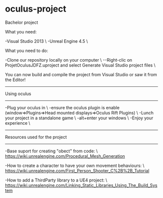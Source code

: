 oculus-project
==============

Bachelor project

What you need:

-Visual Studio 2013 \\
-Unreal Engine 4.5 \\

What you need to do:

-Clone our repository locally on your computer \\
--Right-clic on ProjetOculusJDFZ.uproject and select Generate Visual Studio project files \\

You can now build and compile the project from Visual Studio or saw it from the Editor!

***********************
Using oculus
***********************
-Plug your oculus in \\
-ensure the oculus plugin is enable (window=>Plugins=>Head mounted displays=>Oculus Rift Plugins) \\
-Lunch your project in a standalone game \\
-alt+enter your windows \\
-Enjoy your experience \\

***********************
Resources used for the project
***********************
-Base suport for creating "obect" from code: \\
https://wiki.unrealengine.com/Procedural_Mesh_Generation

-How to create a character to have your own movement behaviours: \\
https://wiki.unrealengine.com/First_Person_Shooter_C%2B%2B_Tutorial

-How to add a ThirdParty library to a UE4 project: \\
https://wiki.unrealengine.com/Linking_Static_Libraries_Using_The_Build_System
